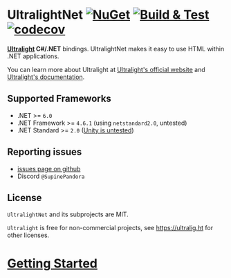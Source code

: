 # UltralightNet [![NuGet](https://img.shields.io/nuget/v/UltralightNet.svg)](https://www.nuget.org/packages/UltralightNet/) [![Build & Test](https://github.com/SupinePandora43/UltralightNet/actions/workflows/build.yml/badge.svg)](https://github.com/SupinePandora43/UltralightNet/actions/workflows/build.yml) [![codecov](https://codecov.io/gh/SupinePandora43/UltralightNet/branch/master/graph/badge.svg?token=QSP6YT7UM8)](https://codecov.io/gh/SupinePandora43/UltralightNet)

**[Ultralight](https://ultralig.ht) C#/.NET** bindings. UltralightNet makes it easy to use HTML within .NET applications.

You can learn more about Ultralight at [Ultralight's official website](https://ultralig.ht) and [Ultralight's documentation](https://docs.ultralig.ht/docs).

## Supported Frameworks

* .NET >= `6.0`
* .NET Framework >= `4.6.1` (using `netstandard2.0`, untested)
* .NET Standard >= `2.0` ([Unity is untested](https://github.com/SupinePandora43/UltralightNet/projects/3))

## Reporting issues

* [issues page on github](https://github.com/SupinePandora43/UltralightNet/issues)
* Discord `@SupinePandora`

## License

`UltralightNet` and its subprojects are MIT.

`Ultralight` is free for non-commercial projects, see https://ultralig.ht for other licenses.

# [**Getting Started**](./Examples/Headless/GettingStarted/README.md)
